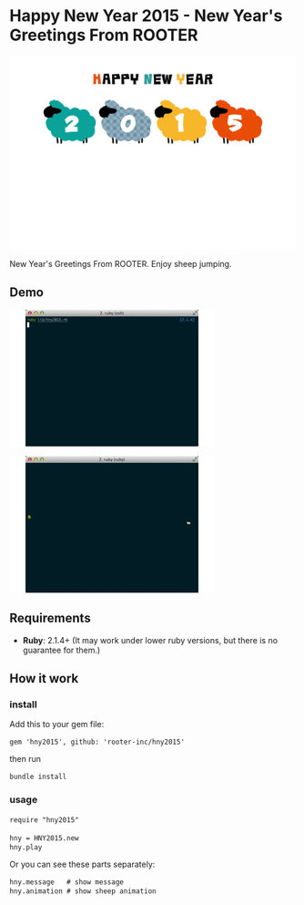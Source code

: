 # Happy New Year 2015 - New Year's Greetings From ROOTER

![](images/sheep.jpg)

New Year's Greetings From ROOTER.
Enjoy sheep jumping.


## Demo
![](images/message.gif)

![](images/animation.gif)

## Requirements
- **Ruby**: 2.1.4+
(It may work under lower ruby versions, but there is no guarantee for them.)


## How it work
### install
Add this to your gem file:

    gem 'hny2015', github: 'rooter-inc/hny2015'

then run

    bundle install

### usage

    require "hny2015"

    hny = HNY2015.new
    hny.play

Or you can see these parts separately:

    hny.message   # show message
    hny.animation # show sheep animation


